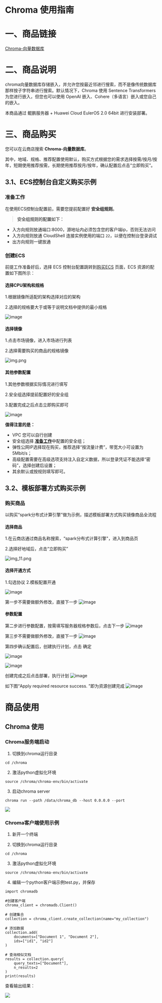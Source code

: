 # Chroma 使用指南

# 一、商品链接

[Chroma-向量数据库](https://marketplace.huaweicloud.com/contents/992480da-64a3-4ba8-90cb-686d1832e96a#productid=OFFI1111485128289529856)

# 二、商品说明

chroma向量数据库存储嵌入，并允许您按最近邻进行搜索，而不是像传统数据库那样按子字符串进行搜索。默认情况下，Chroma 使用 Sentence Transformers 为您进行嵌入，但您也可以使用 OpenAI 嵌入、Cohere（多语言）嵌入或您自己的嵌入。

本商品通过 鲲鹏服务器 + Huawei Cloud EulerOS 2.0 64bit 进行安装部署。

# 三、商品购买

您可以在云商店搜索 **Chroma-向量数据库**。

其中，地域、规格、推荐配置使用默认，购买方式根据您的需求选择按需/按月/按年，短期使用推荐按需，长期使用推荐按月/按年，确认配置后点击“立即购买”。

## 3.1、ECS控制台自定义购买示例

### 准备工作

在使用ECS控制台配置前，需要您提前配置好 **安全组规则**。

> **安全组规则的配置如下：**

* 入方向规则放通端口:8000，源地址内必须包含您的客户端ip，否则无法访问
* 入方向规则放通 CloudShell 连接实例使用的端口 `22`，以便在控制台登录调试
* 出方向规则一键放通

### 创建ECS

前提工作准备好后，选择 ECS 控制台配置跳转到[购买ECS](https://support.huaweicloud.com/qs-ecs/ecs_01_0103.html) 页面，ECS 资源的配置如下图所示：

#### 选择CPU架构和规格

1.根据镜像所适配的架构选择对应的架构

2.选择的规格要大于或等于说明文档中提供的最小规格

![image](images/img_10.png)

#### 选择镜像

1.点击市场镜像，进入市场进行列表

2.选择需要购买的商品的规格镜像

![img.png](images/img.png)

#### 其他参数配置

1.其他参数根据实际情况进行填写

2.安全组选择提前配置好的安全组

3.配置完成之后点击立即购买即可

![image](images/img_3.png)

**值得注意的是：**

* VPC 您可以自行创建
* 安全组选择 [**准备工作**](#准备工作)中配置的安全组；
* 弹性公网IP选择现在购买，推荐选择“按流量计费”，带宽大小可设置为5Mbit/s；
* 高级配置需要在高级选项支持注入自定义数据，所以登录凭证不能选择“密码”，选择创建后设置；
* 其余默认或按规则填写即可。


## 3.2、模板部署方式购买示例

### 购买商品

以购买“spark分布式计算引擎”做为示例，描述模板部署方式购买镜像商品全流程

#### 选择商品

1.在云商店通过商品名称搜索，“spark分布式计算引擎"，进入到商品页

2.选择好地域后，点击“立即购买”

![img_11.png](images/img_11.png)

#### 选择开通方式
1.勾选协议
2.模板配置开通

![image](images/img_4.png)

第一步不需要做额外修改，直接下一步
![image](images/img_8.png)

#### 参数配置

第二步进行参数配置，按需填写服务器规格参数后，点击下一步
![image](images/img_2.png)

第三步不需要做额外修改，直接下一步
![image](images/img_9.png)

第四步确认配置后，创建执行计划，点击 确定

![image](images/img_5.png)

![image](images/img_7.png)

创建完成之后点击部署，执行计划
![image](images/img_1.png)

如下图“Apply required resource success. ”即为资源创建完成
![image](images/img_6.png)

# 商品使用

## Chroma 使用

### Chroma服务端启动

1. 切换到chroma运行目录
```shell
cd /chroma  
```

2. 激活python虚拟化环境
```shell
source /chroma/chroma-env/bin/activate
```

3. 启动chroma server
```shell
chroma run --path /data/chroma_db --host 0.0.0.0 --port
```
![](images/img_17.png)

### Chroma客户端使用示例

1. 新开一个终端


2. 切换到chroma运行目录
```shell
cd /chroma
```

3. 激活python虚拟化环境

```shell
source /chroma/chroma-env/bin/activate
```

4. 编辑一个python客户端示例test.py，并保存
```shell
import chromadb

#创建客户端
chroma_client = chromadb.Client()

# 创建集合
collection = chroma_client.create_collection(name="my_collection")

# 添加数据
collection.add(
    documents=["Document 1", "Document 2"],
    ids=["id1", "id2"]
)

# 查询相似文档
results = collection.query(
    query_texts=["Document"],
    n_results=2
)
print(results)

```
查看输出结果：

![](images/img_16.PNG)
